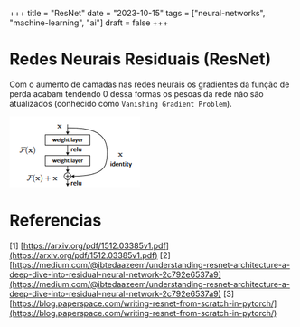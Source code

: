 +++
title = "ResNet"
date = "2023-10-15"
tags = ["neural-networks", "machine-learning", "ai"]
draft = false
+++

# Redes Neurais Residuais (ResNet)

Com o aumento de camadas nas redes neurais os gradientes da função de perda acabam tendendo 0 dessa formas os pesoas da rede não são atualizados (conhecido como `Vanishing Gradient Problem`).

![A Residual Block](./1.png)




# Referencias

[1] [https://arxiv.org/pdf/1512.03385v1.pdf](https://arxiv.org/pdf/1512.03385v1.pdf)
[2] [https://medium.com/@ibtedaazeem/understanding-resnet-architecture-a-deep-dive-into-residual-neural-network-2c792e6537a9](https://medium.com/@ibtedaazeem/understanding-resnet-architecture-a-deep-dive-into-residual-neural-network-2c792e6537a9)
[3] [https://blog.paperspace.com/writing-resnet-from-scratch-in-pytorch/](https://blog.paperspace.com/writing-resnet-from-scratch-in-pytorch/)
